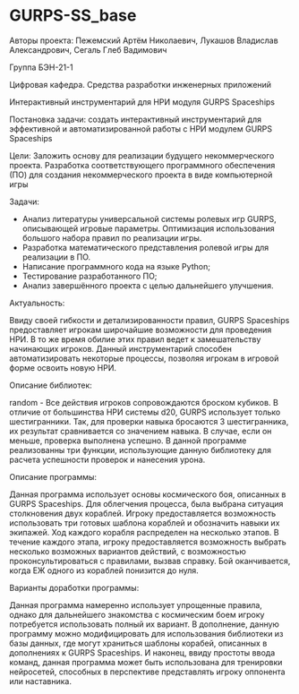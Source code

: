 # GURPS-SS_base
Авторы проекта: Пежемский Артём Николаевич, Лукашов Владислав Александрович, Сегаль Глеб Вадимович

Группа БЭН-21-1

Цифровая кафедра. Средства разработки инженерных приложений

Интерактивный инструментарий для НРИ модуля GURPS Spaceships

Постановка задачи: создать интерактивный инструментарий для эффективной и автоматизированной работы с НРИ модулем GURPS Spaceships

Цели: Заложить основу для реализации будущего некоммерческого проекта. Разработка соответствующего программного обеспечения (ПО) для создания некоммерческого проекта в виде компьютерной игры

Задачи: 
  - Анализ литературы универсальной системы ролевых игр GURPS, описывающей игровые параметры. Оптимизация использования большого набора правил по реализации игры.
  - Разработка математического представления ролевой игры для реализации в ПО.
  - Написание программного кода на языке Python;
  - Тестирование разработанного ПО;
  - Анализ завершённого проекта с целью дальнейшего улучшения.
    
Актуальность:

  Ввиду своей гибкости и детализированности правил, GURPS Spaceships предоставляет игрокам широчайшие возможности для проведения НРИ. В то же время обилие этих правил ведет к замешательству начинающих игроков. Данный инструментарий способен автоматизировать некоторые процессы, позволяя игрокам в игровой форме освоить новую НРИ.
  
Описание библиотек:

 random - Все действия игроков сопровождаются броском кубиков. В отличие от большинства НРИ системы d20, GURPS использует только шестигранники. Так, для проверки навыка бросаются 3 шестигранника, их результат сравнивается со значением навыка. В случае, если он меньше, проверка выполнена успешно. В данной программе реализованны три функции, использующие данную библиотеку для расчета успешности проверок и нанесения урона.
 
Описание программы:

  Данная программа использует основы космического боя, описанных в GURPS Spaceships. Для облегчения процесса, была выбрана ситуация столкновения двух кораблей. Игроку предоставляется возможность использовать три готовых шаблона кораблей и обозначить навыки их экипажей. Ход каждого корабля распределен на несколько этапов. В течение каждого этапа, игроку предоставляется возможность выбрать несколько возможных вариантов действий, с возможностью проконсультироваться с правилами, вызвав справку. Бой оканчивается, когда ЕЖ одного из кораблей понизится до нуля.
  
Варианты доработки программы:

  Данная программа намеренно использует упрощенные правила, однако для дальнейшего знакомства с космическим боем игроку потребуется использовать полный их вариант. В дополнение, данную программу можно модифицировать для использования библиотеки из базы данных, где могут храниться шаблоны корабей, описанных в дополнениях к GURPS Spaceships. И наконец, ввиду простоты ввода команд, данная программа может быть использована для тренировки нейросетей, способных в перспективе представлять игроку оппонента или наставника.
